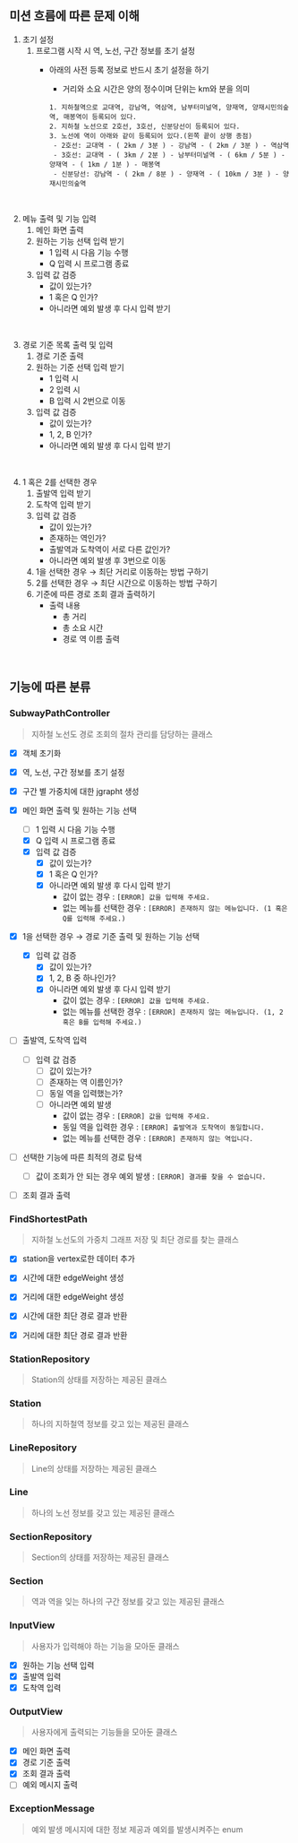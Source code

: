 ## 미션 흐름에 따른 문제 이해

1. 초기 설정
    1. 프로그램 시작 시 역, 노선, 구간 정보를 초기 설정
        - 아래의 사전 등록 정보로 반드시 초기 설정을 하기
            - 거리와 소요 시간은 양의 정수이며 단위는 km와 분을 의미

            ```
            1. 지하철역으로 교대역, 강남역, 역삼역, 남부터미널역, 양재역, 양재시민의숲역, 매봉역이 등록되어 있다.
            2. 지하철 노선으로 2호선, 3호선, 신분당선이 등록되어 있다.
            3. 노선에 역이 아래와 같이 등록되어 있다.(왼쪽 끝이 상행 종점)
             - 2호선: 교대역 - ( 2km / 3분 ) - 강남역 - ( 2km / 3분 ) - 역삼역
             - 3호선: 교대역 - ( 3km / 2분 ) - 남부터미널역 - ( 6km / 5분 ) - 양재역 - ( 1km / 1분 ) - 매봉역
             - 신분당선: 강남역 - ( 2km / 8분 ) - 양재역 - ( 10km / 3분 ) - 양재시민의숲역
            ```

<br>

2. 메뉴 출력 및 기능 입력
    1. 메인 화면 출력
    2. 원하는 기능 선택 입력 받기
        - 1 입력 시 다음 기능 수행
        - Q 입력 시 프로그램 종료
    3. 입력 값 검증
        - 값이 있는가?
        - 1 혹은 Q 인가?
        - 아니라면 예외 발생 후 다시 입력 받기

<br>

3. 경로 기준 목록 출력 및 입력
    1. 경로 기준 출력
    2. 원하는 기준 선택 입력 받기
        - 1 입력 시
        - 2 입력 시
        - B 입력 시 2번으로 이동
    3. 입력 값 검증
        - 값이 있는가?
        - 1, 2, B 인가?
        - 아니라면 예외 발생 후 다시 입력 받기

<br>

4. 1 혹은 2를 선택한 경우
    1. 출발역 입력 받기
    2. 도착역 입력 받기
    3. 입력 값 검증
        - 값이 있는가?
        - 존재하는 역인가?
        - 출발역과 도착역이 서로 다른 값인가?
        - 아니라면 예외 발생 후 3번으로 이동
    4. 1을 선택한 경우 → 최단 거리로 이동하는 방법 구하기
    5. 2를 선택한 경우 → 최단 시간으로 이동하는 방법 구하기
    6. 기준에 따른 경로 조회 결과 출력하기
        - 출력 내용
            - 총 거리
            - 총 소요 시간
            - 경로 역 이름 출력

<br>

## 기능에 따른 분류
### SubwayPathController

> 지하철 노선도 경로 조회의 절차 관리를 담당하는 클래스

- [x]  객체 초기화
- [x]  역, 노선, 구간 정보를 초기 설정
- [x]  구간 별 가중치에 대한 jgrapht 생성
- [x]  메인 화면 출력 및 원하는 기능 선택
    - [ ]  1 입력 시 다음 기능 수행
    - [x]  Q 입력 시 프로그램 종료
    - [x]  입력 값 검증
        - [x]  값이 있는가?
        - [x]  1 혹은 Q 인가?
        - [x]  아니라면 예외 발생 후 다시 입력 받기
            - 값이 없는 경우 : `[ERROR] 값을 입력해 주세요.`
            - 없는 메뉴를 선택한 경우 : `[ERROR] 존재하지 않는 메뉴입니다. (1 혹은 Q를 입력해 주세요.)`
- [x]  1을 선택한 경우 → 경로 기준 출력 및 원하는 기능 선택
    - [x]  입력 값 검증
        - [x]  값이 있는가?
        - [x]  1, 2, B 중 하나인가?
        - [x]  아니라면 예외 발생 후 다시 입력 받기
            - 값이 없는 경우 : `[ERROR] 값을 입력해 주세요.`
            - 없는 메뉴를 선택한 경우 : `[ERROR] 존재하지 않는 메뉴입니다. (1, 2 혹은 B를 입력해 주세요.)`
- [ ]  출발역, 도착역 입력
    - [ ]  입력 값 검증
        - [ ]  값이 있는가?
        - [ ]  존재하는 역 이름인가?
        - [ ]  동일 역을 입력했는가?
        - [ ]  아니라면 예외 발생
            - 값이 없는 경우 : `[ERROR] 값을 입력해 주세요.`
            - 동일 역을 입력한 경우 : `[ERROR] 출발역과 도착역이 동일합니다.`
            - 없는 메뉴를 선택한 경우 : `[ERROR] 존재하지 않는 역입니다.`
- [ ]  선택한 기능에 따른 최적의 경로 탐색
    - [ ]  값이 조회가 안 되는 경우 예외 발생 : `[ERROR] 결과를 찾을 수 없습니다.`
- [ ]  조회 결과 출력


### FindShortestPath

> 지하철 노선도의 가중치 그래프 저장 및 최단 경로를 찾는 클래스

- [x]  station을 vertex로한 데이터 추가
- [x]  시간에 대한 edgeWeight 생성
- [x]  거리에 대한 edgeWeight 생성
- [x]  시간에 대한 최단 경로 결과 반환
- [x]  거리에 대한 최단 경로 결과 반환


### StationRepository

> Station의 상태를 저장하는 제공된 클래스


### Station

> 하나의 지하철역 정보를 갖고 있는 제공된 클래스


### **LineRepository**

> Line의 상태를 저장하는 제공된 클래스


### **Line**

> 하나의 노선 정보를 갖고 있는 제공된 클래스


### **SectionRepository**

> Section의 상태를 저장하는 제공된 클래스


### **Section**

> 역과 역을 잊는 하나의 구간 정보를 갖고 있는 제공된 클래스


### **InputView**

> 사용자가 입력해야 하는 기능을 모아둔 클래스

- [x]  원하는 기능 선택 입력
- [x]  출발역 입력
- [x]  도착역 입력

### **OutputView**

> 사용자에게 출력되는 기능들을 모아둔 클래스

- [x]  메인 화면 출력
- [x]  경로 기준 출력
- [x]  조회 결과 출력
- [ ]  예외 메시지 출력

### ExceptionMessage

> 예외 발생 메시지에 대한 정보 제공과 예외를 발생시켜주는 enum
